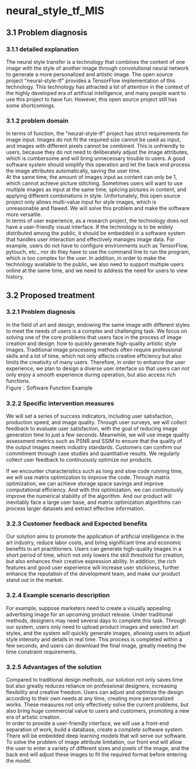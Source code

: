 # neural_style_tf_MIS
## 3.1	Problem diagnosis
### 3.1.1	detailed explanation
The neural style transfer is a technology that combines the content of one image with the style of another image through convolutional neural network to generate a more personalized and artistic image. The open source project "neural-style-tf" provides a TensorFlow implementation of this technology. This technology has attracted a lot of attention in the context of the highly developed era of artificial intelligence, and many people want to use this project to have fun. However, this open source project still has some shortcomings.<br>
### 3.1.2	problem domain
In terms of function, the "neural-style-tf" project has strict requirements for image input. Images do not fit the required size cannot be used as input, and images with different pixels cannot be combined. This is unfriendly to users, because they do not need to deliberately adjust the image attributes, which is cumbersome and will bring unnecessary trouble to users. A good software system should simplify this operation and let the back end process the image attributes automatically, saving the user time.<br>
At the same time, the amount of images input as content can only be 1, which cannot achieve picture stitching. Sometimes users will want to use multiple images as input at the same time, splicing pictures in content, and applying different combinations in style. Unfortunately, this open source project only allows multi-value input for style images, which is unreasonable and flawed. We will solve this problem and make the software more versatile.
<br>
In terms of user experience, as a research project, the technology does not have a user-friendly visual interface. If the technology is to be widely distributed among the public, it should be embedded in a software system that handles user interaction and effectively manages image data. For example, users do not have to configure environments such as TensorFlow, pytouch, etc., nor do they have to use the command line to run the program, which is too complex for the user. In addition, in order to make the technology available to the public, we also need to support multiple users online at the same time, and we need to address the need for users to view history.<br>

## 3.2	Proposed treatment
### 3.2.1	Problem diagnosis
In the field of art and design, endowing the same image with different styles to meet the needs of users is a complex and challenging task. We focus on solving one of the core problems that users face in the process of image creation and design: how to quickly generate high-quality artistic style images. Traditional image processing methods often require professional skills and a lot of time, which not only affects creative efficiency but also limits the creativity of many users. Therefore, in order to enhance the user experience, we plan to design a diverse user interface so that users can not only enjoy a smooth experience during operation, but also access rich functions. <br>
Figure：Software Function Example
### 3.2.2	Specific intervention measures
We will set a series of success indicators, including user satisfaction, production speed, and image quality. Through user surveys, we will collect feedback to evaluate user satisfaction, with the goal of reducing image generation time to just a few seconds. Meanwhile, we will use image quality assessment metrics such as PSNR and SSIM to ensure that the quality of the output images meets industry standards. Customers can confirm our commitment through case studies and quantitative results. We regularly collect user feedback to continuously optimize our products. <br>
 
If we encounter characteristics such as long and slow code running time, we will use matrix optimization to improve the code. Through matrix optimization, we can achieve storage space savings and improve computational efficiency. And with this optimization, we can continuously improve the numerical stability of the algorithm. And our product will inevitably face a large user base, and matrix optimization algorithms can process larger datasets and extract effective information.<br>
### 3.2.3	Customer feedback and Expected benefits
Our solution aims to promote the application of artificial intelligence in the art industry, reduce labor costs, and bring significant time and economic benefits to art practitioners. Users can generate high-quality images in a short period of time, which not only lowers the skill threshold for creation, but also enhances their creative expression ability. In addition, the rich features and good user experience will increase user stickiness, further enhance the reputation of the development team, and make our product stand out in the market.<br>
### 3.2.4	Example scenario description
For example, suppose marketers need to create a visually appealing advertising image for an upcoming product release. Under traditional methods, designers may need several days to complete this task. Through our system, users only need to upload product images and selected art styles, and the system will quickly generate images, allowing users to adjust style intensity and details in real time. This process is completed within a few seconds, and users can download the final image, greatly meeting the time constraint requirements.<br>
### 3.2.5	Advantages of the solution
Compared to traditional design methods, our solution not only saves time but also greatly reduces reliance on professional designers, increasing flexibility and creative freedom. Users can adjust and optimize the design according to their own needs at any time, creating more personalized works. These measures not only effectively solve the current problems, but also bring huge commercial value to users and customers, promoting a new era of artistic creation.<br>
In order to provide a user-friendly interface, we will use a front-end separation of work, build a database, create a complete software system. There will be embedded deep learning models that will serve our software.<br>
To solve the problem of image attribute limitation, our front end will allow the user to enter a variety of different sizes and pixels of the image, and the back end will adjust these images to fit the required format before entering the model.<br>
 

